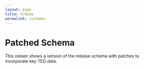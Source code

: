 ```yaml
---
layout: page
title: Schema
permalink: /schema/
---
```


# Patched Schema

This viewer shows a version of the release schema with patches to incorporate key TED data. 

<script src="/ocds-ted/docson/widget.js" data-schema="/ocds-ted/extensions/patched.json"></script>